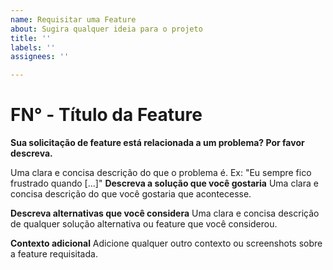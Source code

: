 ```yaml
---
name: Requisitar uma Feature
about: Sugira qualquer ideia para o projeto
title: ''
labels: ''
assignees: ''

---
```


# FN° - Título da Feature

**Sua solicitação de feature está relacionada a um problema? Por favor descreva.**

Uma clara e concisa descrição do que o problema é. Ex: "Eu sempre fico frustrado quando [...]"
**Descreva a solução que você gostaria**
Uma clara e concisa descrição do que você gostaria que acontecesse.

**Descreva alternativas que você considera**
Uma clara e concisa descrição de qualquer solução alternativa ou feature que você considerou.

**Contexto adicional**
Adicione qualquer outro contexto ou screenshots sobre a feature requisitada.
